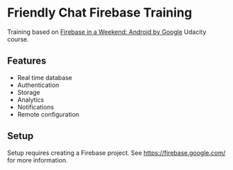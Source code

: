 # Friendly Chat Firebase Training

Training based on [Firebase in a Weekend: Android by Google](https://www.udacity.com/course/firebase-in-a-weekend-by-google-android--ud0352) Udacity course.

## Features

- Real time database
- Authentication
- Storage
- Analytics
- Notifications
- Remote configuration

## Setup

Setup requires creating a Firebase project. See https://firebase.google.com/ for more information.
